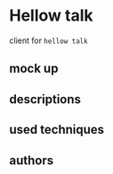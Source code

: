 # Hellow talk

client for `hellow talk`

## mock up

## descriptions

## used techniques

## authors
